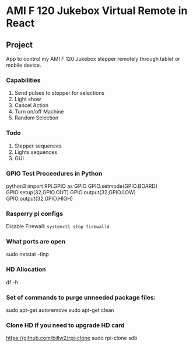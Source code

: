 # AMI F 120 Jukebox Virtual Remote in React

## Project

App to control my AMI F 120 Jukebox stepper remotely through tablet or mobile device. 

### Capabilities

1. Send pulses to stepper for selections
2. Light show
3. Cancel Action
4. Turn on/off Machine
5. Random Selection

### Todo

1. Stepper sequences
2. Lights sequences
3. GUI

###  GPIO Test Proceedures in Python
python3
import RPi.GPIO as GPIO
GPIO.setmode(GPIO.BOARD)
GPIO.setup(32,GPIO.OUT)
GPIO.output(32,GPIO.LOW)
GPIO.output(32,GPIO.HIGH)
### Rasperry pi configs
Disable Firewall: 
```systemctl stop firewalld```
### What ports are open
sudo netstat -tlnp
### HD Allocation
 df -h
### Set of commands to purge unneeded package files:
sudo apt-get autoremove
sudo apt-get clean

### Clone HD if you need to upgrade HD card
https://github.com/billw2/rpi-clone
sudo rpi-clone sdb
